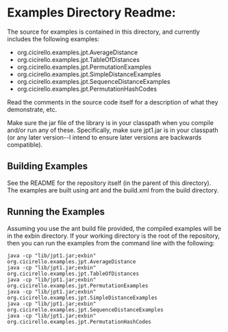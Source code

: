 # Examples Directory Readme:

The source for examples is contained in this directory, and
currently includes the following examples:

* org.cicirello.examples.jpt.AverageDistance
* org.cicirello.examples.jpt.TableOfDistances
* org.cicirello.examples.jpt.PermutationExamples
* org.cicirello.examples.jpt.SimpleDistanceExamples
* org.cicirello.examples.jpt.SequenceDistanceExamples
* org.cicirello.examples.jpt.PermutationHashCodes

Read the comments in the source code itself for a description of what they
demonstrate, etc.

Make sure the jar file of the library is in your classpath when
you compile and/or run any of these. Specifically, make sure jpt1.jar is in your
classpath (or any later version--I intend to ensure later versions
are backwards compatible).

## Building Examples

See the README for the repository itself (in the parent of this directory).
The examples are built using ant and the build.xml from the build directory.

## Running the Examples

Assuming you use the ant build file provided, the compiled examples will be
in the exbin directory.  If your working directory is the root
of the repository, then you can run the examples from the command line with the following:

```
java -cp "lib/jpt1.jar;exbin" org.cicirello.examples.jpt.AverageDistance
java -cp "lib/jpt1.jar;exbin" org.cicirello.examples.jpt.TableOfDistances
java -cp "lib/jpt1.jar;exbin" org.cicirello.examples.jpt.PermutationExamples
java -cp "lib/jpt1.jar;exbin" org.cicirello.examples.jpt.SimpleDistanceExamples
java -cp "lib/jpt1.jar;exbin" org.cicirello.examples.jpt.SequenceDistanceExamples
java -cp "lib/jpt1.jar;exbin" org.cicirello.examples.jpt.PermutationHashCodes
```
